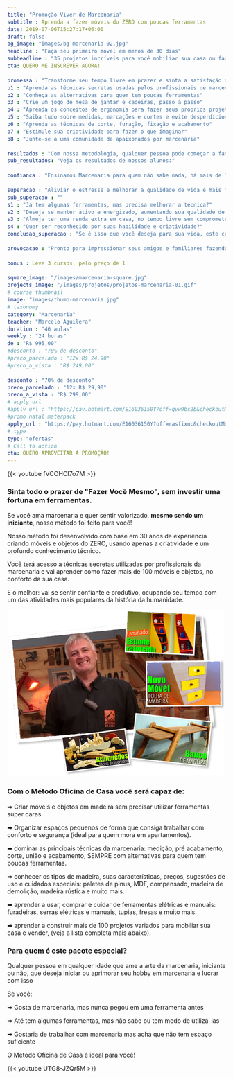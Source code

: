 ```yaml
---
title: "Promoção Viver de Marcenaria"
subtitle : Aprenda a fazer móveis do ZERO com poucas ferramentas
date: 2019-07-06T15:27:17+06:00
draft: false
bg_image: "images/bg-marcenaria-02.jpg"
headline : "Faça seu primeiro móvel em menos de 30 dias"
subheadline : "35 projetos incríveis para você mobiliar sua casa ou fazer uma grana extra"
cta: QUERO ME INSCREVER AGORA!

promessa : "Transforme seu tempo livre em prazer e sinta a satisfação de dizer fui eu que fiz"
p1 : "Aprenda as técnicas secretas usadas pelos profissionais de marcenaria"
p2 : "Conheça as alternativas para quem tem poucas ferramentas"
p3 : "Crie um jogo de mesa de jantar e cadeiras, passo a passo"
p4 : "Aprenda os conceitos de ergonomia para fazer seus próprios projetos"
p5 : "Saiba tudo sobre medidas, marcações e cortes e evite desperdícios"
p6 : "Aprenda as técnicas de corte, furação, fixação e acabamento"
p7 : "Estimule sua criatividade para fazer o que imaginar"
p8 : "Junte-se a uma comunidade de apaixonados por marcenaria"

resultados : "Com nossa metodologia, qualquer pessoa pode começar a faturar rápido"
sub_resultados: "Veja os resultados de nossos alunos:"

confianca : "Ensinamos Marcenaria para quem não sabe nada, há mais de 11 anos"

superacao : "Aliviar o estresse e melhorar a qualidade de vida é mais fácil do que você imagina"
sub_superacao : ""
s1 : "Já tem algumas ferramentas, mas precisa melhorar a técnica?"
s2 : "Deseja se manter ativo e energizado, aumentando sua qualidade de vida?"
s3 : "Almeja ter uma renda extra em casa, no tempo livre sem comprometer o lazer?"
s4 : "Quer ser reconhecido por suas habilidade e criatividade?"
conclusao_superacao : "Se é isso que você deseja para sua vida, este curso é pra você"

provocacao : "Pronto para impressionar seus amigos e familiares fazendo seus móveis?"

bonus : Leve 3 cursos, pelo preço de 1

square_image: "/images/marcenaria-square.jpg"
projects_image: "/images/projetos/projetos-marcenaria-01.gif"
# course thumbnail
image: "images/thumb-marcenaria.jpg"
# taxonomy
category: "Marcenaria"
teacher: "Marcelo Aguilera"
duration : "46 aulas"
weekly : "24 horas"
de : "R$ 995,00"
#desconto : "70% de desconto"
#preco_parcelado : "12x R$ 24,90"
#preco_a_vista : "R$ 249,00"

desconto : "70% de desconto"
preco_parcelado : "12x R$ 29,90"
preco_a_vista : "R$ 299,00"
# apply url
#apply_url : "https://pay.hotmart.com/E16036150Y?off=qvw9bc2b&checkoutMode=10"
#promo natal materpack
apply_url : "https://pay.hotmart.com/E16036150Y?off=rasfixnc&checkoutMode=10&offDiscount=TIKTOK70"
# type
type: "ofertas"
# Call to action
cta: QUERO APROVEITAR A PROMOÇÃO!
---
```

{{< youtube fVCOHCI7o7M >}}

### Sinta todo o prazer de "Fazer Você Mesmo", sem investir uma fortuna em ferramentas.
Se você ama marcenaria e quer sentir valorizado, **mesmo sendo um iniciante**, nosso método foi feito para você!

Nosso método foi desenvolvido com base em 30 anos de experiência criando móveis e objetos do ZERO, usando apenas a criatividade e um profundo conhecimento técnico.

Você terá acesso a técnicas secretas utilizadas por profissionais da marcenaria e vai aprender como fazer mais de 100 móveis e objetos, no conforto da sua casa.

E o melhor: vai se sentir confiante e produtivo, ocupando seu tempo com um das atividades mais populares da história da humanidade.

![Marcelo Aguilera, professor de marcenaria e faça você mesmo](/images/telas-feliz-2-1.png)

### Com o Método Oficina de Casa você será capaz de:

➡ Criar móveis e objetos em madeira sem precisar utilizar ferramentas super caras

➡ Organizar espaços pequenos de forma que consiga trabalhar com conforto e segurança (ideal para quem mora em apartamentos).

➡ dominar as principais técnicas da marcenaria: medição, pré acabamento, corte, união e acabamento, SEMPRE com alternativas para quem tem poucas ferramentas.

➡ conhecer os tipos de madeira, suas características, preços, sugestões de uso e cuidados especiais: paletes de pinus, MDF, compensado, madeira de demolição, madeira rústica e muito mais.

➡ aprender a usar, comprar e cuidar de ferramentas elétricas e manuais: furadeiras, serras elétricas e manuais, tupias, fresas e muito mais.

➡ aprender a construir mais de 100 projetos variados para mobiliar sua casa e vender, (veja a lista completa mais abaixo).

### Para quem é este pacote especial?
Qualquer pessoa em qualquer idade que ame a arte da marcenaria, iniciante ou não, que deseja iniciar ou aprimorar seu hobby em marcenaria e lucrar com isso

Se você:

➡ Gosta de marcenaria, mas nunca pegou em uma ferramenta antes

➡ Até tem algumas ferramentas, mas não sabe ou tem medo de utilizá-las

➡ Gostaria de trabalhar com marcenaria mas acha que não tem espaço suficiente

O Método Oficina de Casa é ideal para você!

{{< youtube UTG8-JZQr5M >}}
